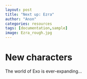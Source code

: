 ```yaml
---
layout: post
title: "Next up: Ezra"
author: "Anon"
categories: resources
tags: [documentation,sample]
image: Ezra_rough.jpg
---
```


# New characters

The world of Exo is ever-expanding...



<!-- The beauty of computer programming is that you do not need to formally go to school to learn how to program. You can learn almost everything that you would need to know online, and for free. The following resources are some that I have used personally, that I highly recommend, for anyone looking to learn more about computer programming.

## [Free Code Camp](https://www.freecodecamp.org/)

My personal favourite for learning full stack web development. They offer a great front and back end curriculum that requires you to complete a variety of projects in order to apply the knowledge that you learn during the lessons. As a bonus, at the end of the curriculum you will have a few impressive projects under your belt for your portfolio.

## [Codecademy](https://www.codecademy.com/)

Not only does Codecademy have many great courses on various web development languages such as [HTML](https://www.codecademy.com/learn/learn-html), [CSS](https://www.codecademy.com/learn/learn-css), and [JavaScript](https://www.codecademy.com/learn/introduction-to-javascript), but they even offer a course on [how to deploy a Jekyll site](https://www.codecademy.com/learn/deploy-a-website). If you are completely new to Jekyll, I would recommend working through that course as a great start for learning how to deploy your Jekyll site.

## [Khan Academy](https://www.khanacademy.org/)

A great resource not only for learning mathematics (what most people probably know Khan Academy for), but also [computer programming](https://www.khanacademy.org/computing/computer-programming). What Khan Academy offers that is different from the other two above resources is that it offers courses in [computer science related](https://www.khanacademy.org/computing/computer-science) topics, such as [algorithms](https://www.khanacademy.org/computing/computer-science/algorithms) and [cryptography](https://www.khanacademy.org/computing/computer-science/cryptography). This is unique in that most online resources mostly focus on the programming side of things. -->
